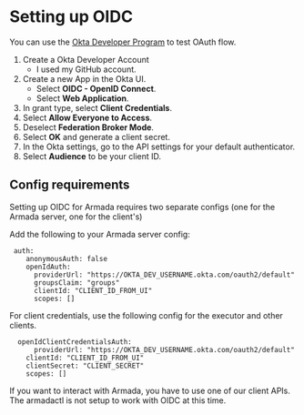 # Setting up OIDC

You can use the [Okta Developer Program](https://developer.okta.com/signup/) to test OAuth flow.

1) Create a Okta Developer Account
    - I used my GitHub account.
2) Create a new App in the Okta UI.
    - Select **OIDC - OpenID Connect**.
    - Select **Web Application**.
3) In grant type, select **Client Credentials**.
4) Select **Allow Everyone to Access**.
5) Deselect **Federation Broker Mode**.
6) Select **OK** and generate a client secret.
7) In the Okta settings, go to the API settings for your default authenticator.
8) Select **Audience** to be your client ID.

## Config requirements

Setting up OIDC for Armada requires two separate configs (one for the Armada server, one for the client's)

Add the following to your Armada server config:

```
 auth:
    anonymousAuth: false
    openIdAuth:
      providerUrl: "https://OKTA_DEV_USERNAME.okta.com/oauth2/default"
      groupsClaim: "groups"
      clientId: "CLIENT_ID_FROM_UI"
      scopes: []
```

For client credentials, use the following config for the executor and other clients.

```
  openIdClientCredentialsAuth:
      providerUrl: "https://OKTA_DEV_USERNAME.okta.com/oauth2/default"
    clientId: "CLIENT_ID_FROM_UI"
    clientSecret: "CLIENT_SECRET"
    scopes: []
```

If you want to interact with Armada, you have to use one of our client APIs. The armadactl is not setup to work with OIDC at this time.
